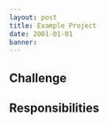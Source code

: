 ```yaml
---
layout: post
title: Example Project
date: 2001-01-01
banner: 
---
```



## Challenge



## Responsibilities
